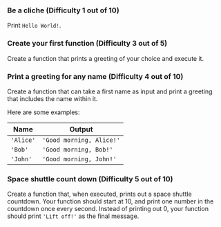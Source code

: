### Be a cliche (Difficulty 1 out of 10)

Print `Hello World!`.

### Create your first function (Difficulty 3 out of 5)

Create a function that prints a greeting of your choice and execute it.

### Print a greeting for any name (Difficulty 4 out of 10)

Create a function that can take a first name as input and print a greeting that includes the name within it.

Here are some examples:

| Name | Output |
| --- | --- |
| `'Alice'` | `'Good morning, Alice!'` |
| `'Bob'` | `'Good morning, Bob!'` |
| `'John'` | `'Good morning, John!'` |



### Space shuttle count down (Difficulty 5 out of 10)

Create a function that, when executed, prints out a space shuttle countdown.  Your function should start at 10, and print one number in the countdown once every second.  Instead of printing out 0, your function should print `'Lift off!'` as the final message.
